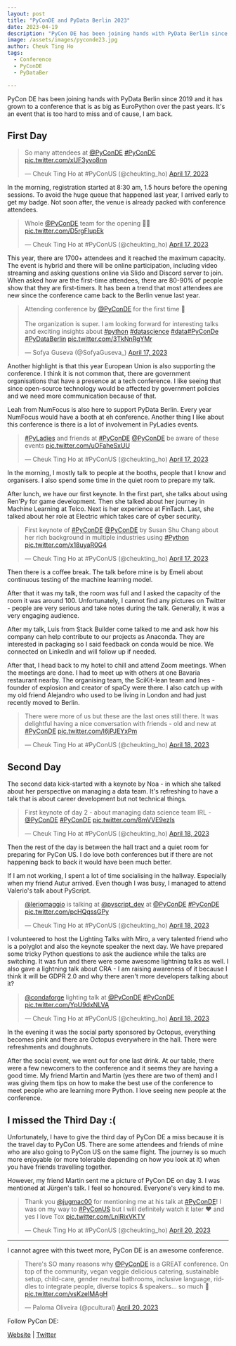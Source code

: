 ```yaml
---
layout: post
title: "PyConDE and PyData Berlin 2023"
date: 2023-04-19
description: "PyCon DE has been joining hands with PyData Berlin since 2019 and it has grown to a conference that is as big as EuroPython over the past years. It's an event that is too hard to miss and of cause, I am back."
image: /assets/images/pyconde23.jpg
author: Cheuk Ting Ho
tags:
  - Conference
  - PyConDE
  - PyDataBer

---
```


PyCon DE has been joining hands with PyData Berlin since 2019 and it has grown to a conference that is as big as EuroPython over the past years. It's an event that is too hard to miss and of cause, I am back.

## First Day

<blockquote class="twitter-tweet"><p lang="en" dir="ltr">So many attendees at <a href="https://twitter.com/PyConDE?ref_src=twsrc%5Etfw">@PyConDE</a> <a href="https://twitter.com/hashtag/PyConDE?src=hash&amp;ref_src=twsrc%5Etfw">#PyConDE</a> <a href="https://t.co/xUF3yvo8nn">pic.twitter.com/xUF3yvo8nn</a></p>&mdash; Cheuk Ting Ho at #PyConUS (@cheukting_ho) <a href="https://twitter.com/cheukting_ho/status/1647873088971735040?ref_src=twsrc%5Etfw">April 17, 2023</a></blockquote> <script async src="https://platform.twitter.com/widgets.js" charset="utf-8"></script>

In the morning, registration started at 8:30 am, 1.5 hours before the opening sessions. To avoid the huge queue that happened last year, I arrived early to get my badge. Not soon after, the venue is already packed with conference attendees.

<blockquote class="twitter-tweet"><p lang="en" dir="ltr">Whole <a href="https://twitter.com/PyConDE?ref_src=twsrc%5Etfw">@PyConDE</a> team for the opening 🙌🏻 <a href="https://t.co/D5rgFlupEk">pic.twitter.com/D5rgFlupEk</a></p>&mdash; Cheuk Ting Ho at #PyConUS (@cheukting_ho) <a href="https://twitter.com/cheukting_ho/status/1647875327115374592?ref_src=twsrc%5Etfw">April 17, 2023</a></blockquote> <script async src="https://platform.twitter.com/widgets.js" charset="utf-8"></script>

This year, there are 1700+ attendees and it reached the maximum capacity. The event is hybrid and there will be online participation, including video streaming and asking questions online via Slido and Discord server to join. When asked how are the first-time attendees, there are 80-90% of people show that they are first-timers. It has been a trend that most attendees are new since the conference came back to the Berlin venue last year.

<blockquote class="twitter-tweet"><p lang="en" dir="ltr">Attending conference by <a href="https://twitter.com/PyConDE?ref_src=twsrc%5Etfw">@PyConDE</a> for the first time 🚀 <br><br>The organization is super. I am looking forward for interesting talks and exciting insights about <a href="https://twitter.com/hashtag/python?src=hash&amp;ref_src=twsrc%5Etfw">#python</a> <a href="https://twitter.com/hashtag/datascience?src=hash&amp;ref_src=twsrc%5Etfw">#datascience</a> <a href="https://twitter.com/hashtag/data?src=hash&amp;ref_src=twsrc%5Etfw">#data</a><a href="https://twitter.com/hashtag/PyConDe?src=hash&amp;ref_src=twsrc%5Etfw">#PyConDe</a> <a href="https://twitter.com/hashtag/PyDataBerlin?src=hash&amp;ref_src=twsrc%5Etfw">#PyDataBerlin</a> <a href="https://t.co/3TkNnRgYMr">pic.twitter.com/3TkNnRgYMr</a></p>&mdash; Sofya Guseva (@SofyaGuseva_) <a href="https://twitter.com/SofyaGuseva_/status/1647882261209964545?ref_src=twsrc%5Etfw">April 17, 2023</a></blockquote> <script async src="https://platform.twitter.com/widgets.js" charset="utf-8"></script>

Another highlight is that this year European Union is also supporting the conference. I think it is not common that, there are government organisations that have a presence at a tech conference. I like seeing that since open-source technology would be affected by government policies and we need more communication because of that.

Leah from NumFocus is also here to support PyData Berlin. Every year NumFocus would have a booth at eh conference. Another thing I like about this conference is there is a lot of involvement in PyLadies events.

<blockquote class="twitter-tweet"><p lang="en" dir="ltr"><a href="https://twitter.com/hashtag/PyLadies?src=hash&amp;ref_src=twsrc%5Etfw">#PyLadies</a> and friends at <a href="https://twitter.com/hashtag/PyConDE?src=hash&amp;ref_src=twsrc%5Etfw">#PyConDE</a> <a href="https://twitter.com/PyConDE?ref_src=twsrc%5Etfw">@PyConDE</a> be aware of these events <a href="https://t.co/uOFaheSxUU">pic.twitter.com/uOFaheSxUU</a></p>&mdash; Cheuk Ting Ho at #PyConUS (@cheukting_ho) <a href="https://twitter.com/cheukting_ho/status/1647883788221808641?ref_src=twsrc%5Etfw">April 17, 2023</a></blockquote> <script async src="https://platform.twitter.com/widgets.js" charset="utf-8"></script>

In the morning, I mostly talk to people at the booths, people that I know and organisers. I also spend some time in the quiet room to prepare my talk.

After lunch, we have our first keynote. In the first part, she talks about using Ren'Py for game development. Then she talked about her journey in Machine Learning at Telco. Next is her experience at FinTach. Last, she talked about her role at Electric which takes care of cyber security.

<blockquote class="twitter-tweet"><p lang="en" dir="ltr">First keynote of <a href="https://twitter.com/hashtag/PyConDE?src=hash&amp;ref_src=twsrc%5Etfw">#PyConDE</a> <a href="https://twitter.com/PyConDE?ref_src=twsrc%5Etfw">@PyConDE</a> by Susan Shu Chang about her rich background in multiple industries using <a href="https://twitter.com/hashtag/Python?src=hash&amp;ref_src=twsrc%5Etfw">#Python</a> <a href="https://t.co/x18uyaR0G4">pic.twitter.com/x18uyaR0G4</a></p>&mdash; Cheuk Ting Ho at #PyConUS (@cheukting_ho) <a href="https://twitter.com/cheukting_ho/status/1647932682225975301?ref_src=twsrc%5Etfw">April 17, 2023</a></blockquote> <script async src="https://platform.twitter.com/widgets.js" charset="utf-8"></script>

Then there is a coffee break. The talk before mine is by Emeli about continuous testing of the machine learning model.

After that it was my talk, the room was full and I asked the capacity of the room it was around 100. Unfortunately, I cannot find any pictures on Twitter - people are very serious and take notes during the talk. Generally, it was a very engaging audience.

After my talk, Luis from Stack Builder come talked to me and ask how his company can help contribute to our projects as Anaconda. They are interested in packaging so I said feedback on conda would be nice. We connected on LinkedIn and will follow up if needed.

After that, I head back to my hotel to chill and attend Zoom meetings. When the meetings are done. I had to meet up with others at one Bavaria restaurant nearby. The organising team, the SciKit-lean team and Ines - founder of explosion and creator of spaCy were there. I also catch up with my old friend Alejandro who used to be living in London and had just recently moved to Berlin.

<blockquote class="twitter-tweet"><p lang="en" dir="ltr">There were more of us but these are the last ones still there. It was delightful having a nice conversation with friends - old and new at <a href="https://twitter.com/hashtag/PyConDE?src=hash&amp;ref_src=twsrc%5Etfw">#PyConDE</a> <a href="https://t.co/l6jPJEYxPm">pic.twitter.com/l6jPJEYxPm</a></p>&mdash; Cheuk Ting Ho at #PyConUS (@cheukting_ho) <a href="https://twitter.com/cheukting_ho/status/1648219883534970880?ref_src=twsrc%5Etfw">April 18, 2023</a></blockquote> <script async src="https://platform.twitter.com/widgets.js" charset="utf-8"></script>


## Second Day

The second data kick-started with a keynote by Noa - in which she talked about her perspective on managing a data team. It's refreshing to have a talk that is about career development but not technical things.

<blockquote class="twitter-tweet"><p lang="en" dir="ltr">First keynote of day 2 - about managing data science team IRL - <a href="https://twitter.com/PyConDE?ref_src=twsrc%5Etfw">@PyConDE</a> <a href="https://twitter.com/hashtag/PyConDE?src=hash&amp;ref_src=twsrc%5Etfw">#PyConDE</a> <a href="https://t.co/8mVVE9ezIs">pic.twitter.com/8mVVE9ezIs</a></p>&mdash; Cheuk Ting Ho at #PyConUS (@cheukting_ho) <a href="https://twitter.com/cheukting_ho/status/1648224198442057729?ref_src=twsrc%5Etfw">April 18, 2023</a></blockquote> <script async src="https://platform.twitter.com/widgets.js" charset="utf-8"></script>

Then the rest of the day is between the hall tract and a quiet room for preparing for PyCon US. I do love both conferences but if there are not happening back to back it would have been much better.

If I am not working, I spent a lot of time socialising in the hallway. Especially when my friend Autur arrived. Even though I was busy, I managed to attend Valerio's talk about PyScript.

<blockquote class="twitter-tweet"><p lang="en" dir="ltr"><a href="https://twitter.com/leriomaggio?ref_src=twsrc%5Etfw">@leriomaggio</a> is talking at <a href="https://twitter.com/pyscript_dev?ref_src=twsrc%5Etfw">@pyscript_dev</a> at <a href="https://twitter.com/PyConDE?ref_src=twsrc%5Etfw">@PyConDE</a> <a href="https://twitter.com/hashtag/PyConDE?src=hash&amp;ref_src=twsrc%5Etfw">#PyConDE</a> <a href="https://t.co/pcHQqssGPy">pic.twitter.com/pcHQqssGPy</a></p>&mdash; Cheuk Ting Ho at #PyConUS (@cheukting_ho) <a href="https://twitter.com/cheukting_ho/status/1648252613836636160?ref_src=twsrc%5Etfw">April 18, 2023</a></blockquote> <script async src="https://platform.twitter.com/widgets.js" charset="utf-8"></script>

I volunteered to host the Lighting Talks with Miro, a very talented friend who is a polyglot and also the keynote speaker the next day. We have prepared some tricky Python questions to ask the audience while the talks are switching. It was fun and there were some awesome lightning talks as well. I also gave a lightning talk about CRA - I am raising awareness of it because I think it will be GDPR 2.0 and why there aren't more developers talking about it?

<blockquote class="twitter-tweet"><p lang="en" dir="ltr"><a href="https://twitter.com/condaforge?ref_src=twsrc%5Etfw">@condaforge</a> lighting talk at <a href="https://twitter.com/PyConDE?ref_src=twsrc%5Etfw">@PyConDE</a> <a href="https://twitter.com/hashtag/PyConDE?src=hash&amp;ref_src=twsrc%5Etfw">#PyConDE</a> <a href="https://t.co/YpU9dxNLVA">pic.twitter.com/YpU9dxNLVA</a></p>&mdash; Cheuk Ting Ho at #PyConUS (@cheukting_ho) <a href="https://twitter.com/cheukting_ho/status/1648355062853271557?ref_src=twsrc%5Etfw">April 18, 2023</a></blockquote> <script async src="https://platform.twitter.com/widgets.js" charset="utf-8"></script>

In the evening it was the social party sponsored by Octopus, everything becomes pink and there are Octopus everywhere in the hall. There were refreshments and doughnuts.

After the social event, we went out for one last drink. At our table, there were a few newcomers to the conference and it seems they are having a good time. My friend Martin and Martin (yes there are two of them) and I was giving them tips on how to make the best use of the conference to meet people who are learning more Python. I love seeing new people at the conference.

## I missed the Third Day :(

Unfortunately, I have to give the third day of PyCon DE a miss because it is the travel day to PyCon US. There are some attendees and friends of mine who are also going to PyCon US on the same flight. The journey is so much more enjoyable (or more tolerable depending on how you look at it) when you have friends travelling together.

However, my friend Martin sent me a picture of PyCon DE on day 3. I was mentioned at Jürgen's talk. I feel so honoured. Everyone's very kind to me.

<blockquote class="twitter-tweet"><p lang="en" dir="ltr">Thank you <a href="https://twitter.com/jugmac00?ref_src=twsrc%5Etfw">@jugmac00</a> for mentioning me at his talk at <a href="https://twitter.com/hashtag/PyConDE?src=hash&amp;ref_src=twsrc%5Etfw">#PyConDE</a>! I was on my way to <a href="https://twitter.com/hashtag/PyConUS?src=hash&amp;ref_src=twsrc%5Etfw">#PyConUS</a> but I will definitely watch it later ❤️ and yes I love Tox <a href="https://t.co/LnlRixVKTV">pic.twitter.com/LnlRixVKTV</a></p>&mdash; Cheuk Ting Ho at #PyConUS (@cheukting_ho) <a href="https://twitter.com/cheukting_ho/status/1649038693083095042?ref_src=twsrc%5Etfw">April 20, 2023</a></blockquote> <script async src="https://platform.twitter.com/widgets.js" charset="utf-8"></script>

---

I cannot agree with this tweet more, PyCon DE is an awesome conference.

<blockquote class="twitter-tweet"><p lang="en" dir="ltr">There&#39;s SO many reasons why <a href="https://twitter.com/PyConDE?ref_src=twsrc%5Etfw">@PyConDE</a> is a GREAT conference. On top of the community, vegan veggie delicious catering, sustainable setup, child-care, gender neutral bathrooms, inclusive language, riddles to integrate people, diverse topics &amp; speakers... so much 🥰 <a href="https://t.co/vsKzeIMAgH">pic.twitter.com/vsKzeIMAgH</a></p>&mdash; Paloma Oliveira (@pcultural) <a href="https://twitter.com/pcultural/status/1649104131720724486?ref_src=twsrc%5Etfw">April 20, 2023</a></blockquote> <script async src="https://platform.twitter.com/widgets.js" charset="utf-8"></script>

Follow PyCon DE:

[Website](de.pycon.org) | [Twitter](https://twitter.com/pyconde)
